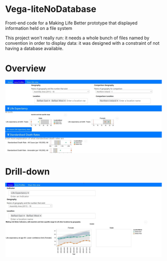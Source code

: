 # Vega-liteNoDatabase
Front-end code for a Making Life Better prototype that displayed information held on a file system

This project won't really run: it needs a whole bunch of files named by convention in order to display data: it was designed with a constraint of not having a database available.

# Overview
![alt_text](https://github.com/deangordon/Vega-liteNoDatabase/blob/master/MLBp1.jpg "Overview")

# Drill-down
![alt_text](https://github.com/deangordon/Vega-liteNoDatabase/blob/master/MLBp2.jpg "Drill-down")
